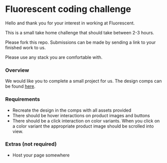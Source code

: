 # Fluorescent coding challenge

Hello and thank you for your interest in working at Fluorescent.

This is a small take home challenge that should take between 2-3 hours. 

Please fork this repo. Submissions can be made by sending a link to your finished work to us. 

Please use any stack you are comfortable with.

### Overview

We would like you to complete a small project for us. The design comps can be found [here](https://www.figma.com/file/OpOEnmfvcPxNtPSkZ8Aci9/Dev-Project?node-id=23%3A889).

### Requirements

* Recreate the design in the comps with all assets provided
* There should be hover interactions on product images and buttons
* There should be a click interaction on color variants. When you click on a color variant the appropriate product image should be scrolled into view. 

### Extras (not required)

* Host your page somewhere
